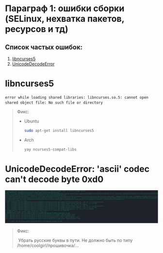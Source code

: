 # Параграф 1: ошибки сборки (SELinux, нехватка пакетов, ресурсов и тд)



## Cписок частых ошибок:

1. [libncurses5](#libncurses5)
2. [UnicodeDecodeError](#unicodedecodeerror-ascii-codec-cant-decode-byte-0xd0)











# libncurses5

`error while loading shared libraries: libncurses.so.5: cannot open shared object file: No such file or directory`

> Фикс:
>
> - Ubuntu
>
>   ```bash
>   sudo apt-get install libncurses5
>   ```
>
> - Arch
>
>   ```bash
>   yay ncurses5-compat-libs
>   ```



# UnicodeDecodeError: 'ascii' codec can't decode byte 0xd0

![image-20210218203603071](images/1.png)

> Фикс:
>
> ​	Убрать русские буквы в пути. Не должно быть по типу /home/coolgirl/прошивочка/...
